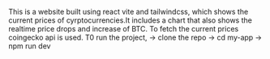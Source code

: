 This is a website built using react vite and tailwindcss, which shows the current prices of cyrptocurrencies.It includes a chart that also shows the realtime price drops and increase of BTC. To fetch the current prices coingecko api is used. 
T0 run the project,
-> clone the repo
-> cd my-app
-> npm run dev

